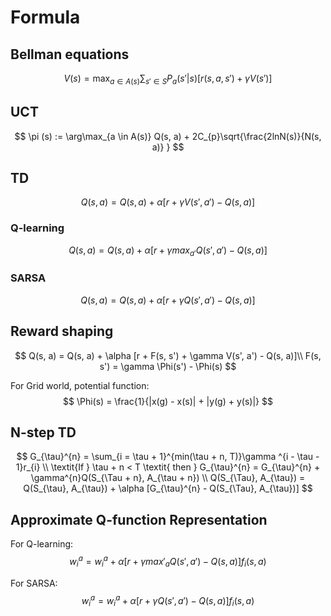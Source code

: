 # Formula

## Bellman equations

$$
V(s) = \max_{a \in A(s)}\sum_{s' \in S}P_{a}(s'|s)[r(s,a,s') + \gamma V(s')]
$$

## UCT

$$
\pi (s) := \arg\max_{a \in A(s)} Q(s, a) + 2C_{p}\sqrt{\frac{2lnN(s)}{N(s, a)} }
$$

## TD

$$
Q(s, a) = Q(s, a) + \alpha [r + \gamma V(s', a') - Q(s, a)]
$$

### Q-learning

$$
Q(s, a) = Q(s, a) + \alpha [r + \gamma max_{a'}Q(s', a') - Q(s, a)]
$$

### SARSA

$$
Q(s, a) = Q(s, a) + \alpha [r + \gamma Q(s', a') - Q(s, a)]
$$

## Reward shaping

$$
Q(s, a) = Q(s, a) + \alpha [r + F(s, s') + \gamma V(s', a') - Q(s, a)]\\
F(s, s') = \gamma \Phi(s') - \Phi(s)
$$

For Grid world, potential function:
$$
\Phi(s) = \frac{1}{|x(g) - x(s)| + |y(g) + y(s)|}
$$

## N-step TD

$$
G_{\tau}^{n} = \sum_{i = \tau + 1}^{min(\tau + n, T)}\gamma ^{i - \tau - 1}r_{i}
\\
\textit{If } \tau + n < T \textit{ then } G_{\tau}^{n} = G_{\tau}^{n} + \gamma^{n}Q(S_{\Tau + n}, A_{\tau + n})
\\
Q(S_{\Tau}, A_{\tau}) = Q(S_{\tau}, A_{\tau}) + \alpha [G_{\tau}^{n} - Q(S_{\Tau}, A_{\tau})]
$$

## Approximate Q-function Representation

For Q-learning:
$$
w^{a}_{i} = w^{a}_{i} + \alpha[r + \gamma max'_{a}Q(s', a') - Q(s, a)]f_{i}(s, a)
$$

For SARSA: 
$$
w^{a}_{i} = w^{a}_{i} + \alpha[r + \gamma Q(s', a') - Q(s, a)]f_{i}(s, a)
$$